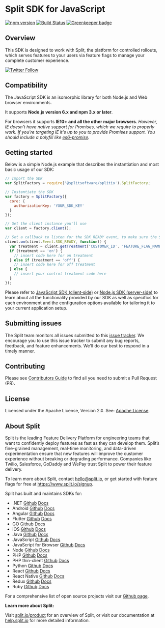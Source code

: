 # Split SDK for JavaScript

[![npm version](https://badge.fury.io/js/%40splitsoftware%2Fsplitio.svg)](https://badge.fury.io/js/%40splitsoftware%2Fsplitio) [![Build Status](https://github.com/splitio/javascript-client/actions/workflows/ci-cd.yml/badge.svg)](https://github.com/splitio/javascript-client/actions/workflows/ci-cd.yml) [![Greenkeeper badge](https://badges.greenkeeper.io/splitio/javascript-client.svg)](https://greenkeeper.io/)

## Overview
This SDK is designed to work with Split, the platform for controlled rollouts, which serves features to your users via feature flags to manage your complete customer experience.

[![Twitter Follow](https://img.shields.io/twitter/follow/splitsoftware.svg?style=social&label=Follow&maxAge=1529000)](https://twitter.com/intent/follow?screen_name=splitsoftware)

## Compatibility
The JavaScript SDK is an isomorphic library for both Node.js and Web browser environments.

It supports **Node.js version 6.x and npm 3.x or later**.

For browsers it supports **IE10+ and all the other major browsers**. *However, IE doesn't have native support for Promises, which we require to properly work. If you're targeting IE it's up to you to provide Promises support. You should include a polyfill like [es6-promise](https://github.com/stefanpenner/es6-promise).*

## Getting started
Below is a simple Node.js example that describes the instantiation and most basic usage of our SDK:
```javascript
// Import the SDK
var SplitFactory = require('@splitsoftware/splitio').SplitFactory;

// Instantiate the SDK
var factory = SplitFactory({
  core: {
    authorizationKey: 'YOUR_SDK_KEY'
  }
});

// Get the client instance you'll use
var client = factory.client();

// Set a callback to listen for the SDK_READY event, to make sure the SDK is properly loaded before asking for a treatment
client.on(client.Event.SDK_READY, function() {
  var treatment = client.getTreatment('CUSTOMER_ID', 'FEATURE_FLAG_NAME');
  if (treatment == 'on') {
    // insert code here for on treatment
  } else if (treatment == 'off') {
    // insert code here for off treatment
  } else {
    // insert your control treatment code here
  }
});
```

Please refer to [JavaScript SDK (client-side)](https://help.split.io/hc/en-us/articles/360020448791-JavaScript-SDK) or [Node.js SDK (server-side)](https://help.split.io/hc/en-us/articles/360020564931-Node-js-SDK) to learn about all the functionality provided by our SDK as well as specifics for each environment and the configuration options available for tailoring it to your current application setup.

## Submitting issues
The Split team monitors all issues submitted to this [issue tracker](https://github.com/splitio/javascript-client/issues). We encourage you to use this issue tracker to submit any bug reports, feedback, and feature enhancements. We'll do our best to respond in a timely manner.

## Contributing
Please see [Contributors Guide](CONTRIBUTORS-GUIDE.md) to find all you need to submit a Pull Request (PR).

## License
Licensed under the Apache License, Version 2.0. See: [Apache License](http://www.apache.org/licenses/).

## About Split

Split is the leading Feature Delivery Platform for engineering teams that want to confidently deploy features as fast as they can develop them. Split’s fine-grained management, real-time monitoring, and data-driven experimentation ensure that new features will improve the customer experience without breaking or degrading performance. Companies like Twilio, Salesforce, GoDaddy and WePay trust Split to power their feature delivery.

To learn more about Split, contact hello@split.io, or get started with feature flags for free at https://www.split.io/signup.

Split has built and maintains SDKs for:

* .NET [Github](https://github.com/splitio/dotnet-client) [Docs](https://help.split.io/hc/en-us/articles/360020240172--NET-SDK)
* Android [Github](https://github.com/splitio/android-client) [Docs](https://help.split.io/hc/en-us/articles/360020343291-Android-SDK)
* Angular [Github](https://github.com/splitio/angular-sdk-plugin) [Docs](https://help.split.io/hc/en-us/articles/6495326064397-Angular-utilities)
* Flutter [Github](https://github.com/splitio/flutter-sdk-plugin) [Docs](https://help.split.io/hc/en-us/articles/8096158017165-Flutter-plugin)
* GO [Github](https://github.com/splitio/go-client) [Docs](https://help.split.io/hc/en-us/articles/360020093652-Go-SDK)
* iOS [Github](https://github.com/splitio/ios-client) [Docs](https://help.split.io/hc/en-us/articles/360020401491-iOS-SDK)
* Java [Github](https://github.com/splitio/java-client) [Docs](https://help.split.io/hc/en-us/articles/360020405151-Java-SDK)
* JavaScript [Github](https://github.com/splitio/javascript-client) [Docs](https://help.split.io/hc/en-us/articles/360020448791-JavaScript-SDK)
* JavaScript for Browser [Github](https://github.com/splitio/javascript-browser-client) [Docs](https://help.split.io/hc/en-us/articles/360058730852-Browser-SDK)
* Node [Github](https://github.com/splitio/javascript-client) [Docs](https://help.split.io/hc/en-us/articles/360020564931-Node-js-SDK)
* PHP [Github](https://github.com/splitio/php-client) [Docs](https://help.split.io/hc/en-us/articles/360020350372-PHP-SDK)
* PHP thin-client [Github](https://github.com/splitio/php-thin-client) [Docs](https://help.split.io/hc/en-us/articles/18305128673933-PHP-Thin-Client-SDK)
* Python [Github](https://github.com/splitio/python-client) [Docs](https://help.split.io/hc/en-us/articles/360020359652-Python-SDK)
* React [Github](https://github.com/splitio/react-client) [Docs](https://help.split.io/hc/en-us/articles/360038825091-React-SDK)
* React Native [Github](https://github.com/splitio/react-native-client) [Docs](https://help.split.io/hc/en-us/articles/4406066357901-React-Native-SDK)
* Redux [Github](https://github.com/splitio/redux-client) [Docs](https://help.split.io/hc/en-us/articles/360038851551-Redux-SDK)
* Ruby [Github](https://github.com/splitio/ruby-client) [Docs](https://help.split.io/hc/en-us/articles/360020673251-Ruby-SDK)

For a comprehensive list of open source projects visit our [Github page](https://github.com/splitio?utf8=%E2%9C%93&query=%20only%3Apublic%20).

**Learn more about Split:**

Visit [split.io/product](https://www.split.io/product) for an overview of Split, or visit our documentation at [help.split.io](http://help.split.io) for more detailed information.
